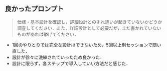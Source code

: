 ## 良かったプロンプト

> 仕様・基本設計を確認し，詳細設計とのすれ違いが起きていないかどうか調査してください．また，詳細設計として必要だが，まだ書かれていないものがあれば挙げてください．

- 1回のやりとりでは完全な設計はできないため，5回以上別セッションで問い直した．
- 設計が徐々に洗練されていったため良かった．
- 設計に限らず，各ステップで導入していい方法だと感じた．
